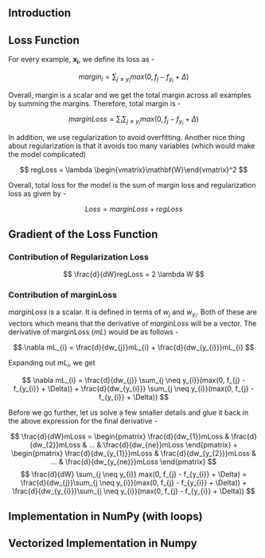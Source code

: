 

## Introduction

## Loss Function

For every example, $\mathbf{x_{i}}$, we define its loss as -

$$
margin_{i} = \sum_{j \neq y_{i}} max(0, f_{j} - f_{y_{i}} + \Delta)
$$

Overall, margin is a scalar and we get the total margin across all examples by summing the margins. Therefore, total margin is -

$$
marginLoss = \sum_{i} \sum_{j \neq y_{i}} max(0, f_{j} - f_{y_{i}} + \Delta)
$$

In addition, we use regularization to avoid overfitting. Another nice thing about regularization is that it avoids too many variables (which would make the model complicated)

$$
regLoss = \lambda \begin{vmatrix}\mathbf{W}\end{vmatrix}^2
$$

Overall, total loss for the model is the sum of margin loss and regularization loss as given by -

$$
Loss = marginLoss + regLoss
$$

## Gradient of the Loss Function

### Contribution of Regularization Loss

$$
\frac{d}{dW}regLoss = 2 \lambda W
$$

### Contribution of marginLoss

$marginLoss$ is a scalar. It is defined in terms of $w_{j}$ and $w_{y_{i}}$. Both of these are vectors which means that the derivative of $marginLoss$ will be a vector. The derivative of marginLoss ($mL$) would be as follows -

$$
\nabla mL_{i} = \frac{d}{dw_{j}}mL_{i} + \frac{d}{dw_{y_{i}}}mL_{i}
$$

Expanding out $mL_{i}$, we get

$$
\nabla mL_{i} =  \frac{d}{dw_{j}} \sum_{j \neq y_{i}}(max(0, f_{j} - f_{y_{i}} + \Delta)) + \frac{d}{dw_{y_{i}}} \sum_{j \neq y_{i}}(max(0, f_{j} - f_{y_{i}} + \Delta))
$$

Before we go further, let us solve a few smaller details and glue it back in the above expression for the final derivative -

$$
\frac{d}{dW}mLoss = \begin{pmatrix} \frac{d}{dw_{1}}mLoss & \frac{d}{dw_{2}}mLoss & ... & \frac{d}{dw_{ne}}mLoss \end{pmatrix} + \begin{pmatrix} \frac{d}{dw_{y_{1}}}mLoss & \frac{d}{dw_{y_{2}}}mLoss & ... & \frac{d}{dw_{y_{ne}}}mLoss \end{pmatrix}
$$
$$
\frac{d}{dW} \sum_{j \neq y_{i}} max(0, f_{j} - f_{y_{i}} + \Delta) = \frac{d}{dw_{j}}\sum_{j \neq y_{i}}(max(0, f_{j} - f_{y_{i}} + \Delta)) + \frac{d}{dw_{y_{i}}}\sum_{j \neq y_{i}}(max(0, f_{j} - f_{y_{i}} + \Delta))
$$



## Implementation in NumPy (with loops)

## Vectorized Implementation in Numpy
